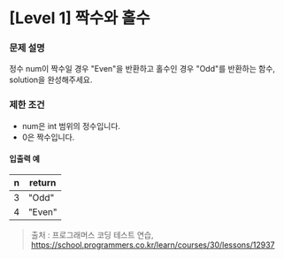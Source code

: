 # [Level 1] 짝수와 홀수

### 문제 설명
정수 num이 짝수일 경우 "Even"을 반환하고 홀수인 경우 "Odd"를 반환하는 함수, solution을 완성해주세요.

### 제한 조건
- num은 int 범위의 정수입니다.
- 0은 짝수입니다.

#### 입출력 예
|n|return|
|---|---|
|3|"Odd"|
|4|"Even"|

>출처 : 프로그래머스 코딩 테스트 연습, https://school.programmers.co.kr/learn/courses/30/lessons/12937
